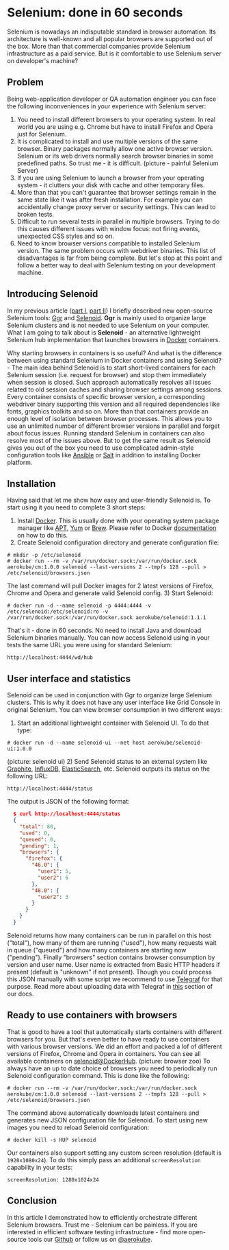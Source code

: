 # Selenium: done in 60 seconds
Selenium is nowadays an indisputable standard in browser automation. Its architecture is well-known and all popular browsers are supported out of the box. More than that commercial companies provide Selenium infrastructure as a paid service. But is it comfortable to use Selenium server on developer's machine?

## Problem
Being web-application developer or QA automation engineer you can face the following inconveniences in your experience with Selenium server:
1) You need to install different browsers to your operating system. In real world you are using e.g. Chrome but have to install Firefox and Opera just for Selenium.
2) It is complicated to install and use multiple versions of the same browser. Binary packages normally allow one active browser version. Selenium or its web drivers normally search browser binaries in some predefined paths. So trust me - it is difficult.
(picture - painful Selenium Server)
3) If you are using Selenium to launch a browser from your operating system - it clutters your disk with cache and other temporary files. 
4) More than that you can't guarantee that browser settings remain in the same state like it was after fresh installation. For example you can accidentally change proxy server or security settings. This can lead to broken tests.
5) Difficult to run several tests in parallel in multiple browsers. Trying to do this causes different issues with window focus: not firing events, unexpected CSS styles and so on.
6) Need to know browser versions compatible to installed Selenium version. The same problem occurs with webdriver binaries.
This list of disadvantages is far from being complete. But let's stop at this point and follow a better way to deal with Selenium testing on your development machine.

## Introducing Selenoid
In my previous article ([part I](https://hackernoon.com/selenium-testing-a-new-hope-7fa87a501ee9), [part II](https://hackernoon.com/selenium-testing-a-new-hope-a00649cdb100)) I briefly described new open-source Selenium tools: [Ggr](http://github.com/aerokube/ggr) and [Selenoid](http://github.com/aerokube/selenoid). **Ggr** is mainly used to organize large Selenium clusters and is not needed to use Selenium on your computer. What I am going to talk about is **Selenoid** - an alternative lightweight Selenium hub implementation that launches browsers in [Docker](http://docker.io/) containers.

Why starting browsers in containers is so useful? And what is the difference between using standard Selenium in Docker containers and using Selenoid? - The main idea behind Selenoid is to start short-lived containers for each Selenium session (i.e. request for browser) and stop them immediately when session is closed. Such approach automatically resolves all issues related to old session caches and sharing browser settings among sessions. Every container consists of specific browser version, a corresponding webdriver binary supporting this version and all required dependencies like fonts, graphics toolkits and so on. More than that containers provide an enough level of isolation between browser processes. This allows you to use an unlimited number of different browser versions in parallel and forget about focus issues. Running standard Selenium in containers can also resolve most of the issues above. But to get the same result as Selenoid gives you out of the box you need to use complicated admin-style configuration tools like [Ansible](http://ansible.com) or [Salt](http://saltstack.com/) in addition to installing Docker platform.

## Installation
Having said that let me show how easy and user-friendly Selenoid is. To start using it you need to complete 3 short steps:
1) Install [Docker](http://docker.com/). This is usually done with your operating system package manager like [APT](https://wiki.debian.org/Apt), [Yum](https://fedoraproject.org/wiki/Yum) or [Brew](http://brew.sh). Please refer to Docker [documentation](https://docs.docker.com/engine/installation/) on how to do this.
2) Create Selenoid configuration directory and generate configuration file:
```
# mkdir -p /etc/selenoid
# docker run --rm -v /var/run/docker.sock:/var/run/docker.sock aerokube/cm:1.0.0 selenoid --last-versions 2 --tmpfs 128 --pull > /etc/selenoid/browsers.json
```
The last command will pull Docker images for 2 latest versions of Firefox, Chrome and Opera and generate valid Selenoid config.
3) Start Selenoid:
```
# docker run -d --name selenoid -p 4444:4444 -v /etc/selenoid:/etc/selenoid:ro -v /var/run/docker.sock:/var/run/docker.sock aerokube/selenoid:1.1.1
```
That's it - done in 60 seconds. No need to install Java and download Selenium binaries manually. You can now access Selenoid using in your tests the same URL you were using for standard Selenium:
```
http://localhost:4444/wd/hub
```

## User interface and statistics
Selenoid can be used in conjunction with Ggr to organize large Selenium clusters. This is why it does not have any user interface like Grid Console in original Selenium. You can view browser consumption in two different ways:
1) Start an additional lightweight container with Selenoid UI. To do that type:
```
# docker run -d --name selenoid-ui --net host aerokube/selenoid-ui:1.0.0
```
(picture: selenoid ui)
2) Send Selenoid status to an external system like [Graphite](), [InfluxDB](), [ElasticSearch](), etc. Selenoid outputs its status on the following URL:
```
http://localhost:4444/status
```
The output is JSON of the following format:
```json
  $ curl http://localhost:4444/status
  {
    "total": 80,
    "used": 0,
    "queued": 0,
    "pending": 1,
    "browsers": {
      "firefox": {
        "46.0": {
          "user1": 5,
          "user2": 6
        },
        "48.0": {
          "user2": 3
        }
      }
    }
  }
```
Selenoid returns how many containers can be run in parallel on this host ("total"), how many of them are running ("used"), how many requests wait in queue ("queued") and how many containers are starting now ("pending"). Finally "browsers" section contains browser consumption by version and user name. User name is extracted from Basic HTTP headers if present (default is "unknown" if not present). Though you could process this JSON manually with some script we recommend to use [Telegraf](http://github.com/influxdata/telegraf/) for that purpose. Read more about uploading data with Telegraf in [this](https://github.com/aerokube/selenoid#sending-statistics-to-external-systems) section of our docs.

## Ready to use containers with browsers
That is good to have a tool that automatically starts containers with different browsers for you. But that's even better to have ready to use containers with various browser versions. We did an effort and packed a lof of different versions of Firefox, Chrome and Opera in containers. You can see all available containers on [selenoid@DockerHub](http://hub.docker.com/u/selenoid/).
(picture: browser zoo)
To always have an up to date choice of browsers you need to periodically run Selenoid configuration command. This is done like the following:
```
# docker run --rm -v /var/run/docker.sock:/var/run/docker.sock aerokube/cm:1.0.0 selenoid --last-versions 2 --tmpfs 128 --pull > /etc/selenoid/browsers.json
```
The command above automatically downloads latest containers and generates new JSON configuration file for Selenoid. To start using new images you need to reload Selenoid configuration:
```
# docker kill -s HUP selenoid
```
Our containers also support setting any custom screen resolution (default is ```1920x1080x24```). To do this simply pass an additional ```screenResolution``` capability in your tests:
```
screenResolution: 1280x1024x24
```

## Conclusion
In this article I demonstrated how to efficiently orchestrate different Selenium browsers. Trust me - Selenium can be painless. If you are interested in efficient software testing infrastructure - find more open-source tools our [Github](http://github.com/aerokube) or follow us on [@aerokube](http://twitter.com/aerokube).
